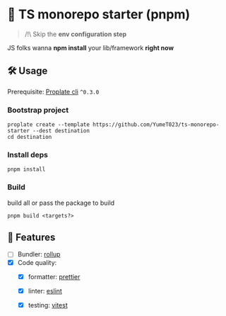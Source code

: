 
# 🧪 TS monorepo starter (pnpm)

> /!\ Skip the **env configuration step**

JS folks wanna **npm install** your lib/framework **right now**

## 🛠  Usage

Prerequisite: [Proplate cli](https://github.com/YumeT023/proplate) `^0.3.0`

### Bootstrap project

```shell
proplate create --template https://github.com/YumeT023/ts-monorepo-starter --dest destination
cd destination
```

### Install deps

```shell
pnpm install
```

### Build

build all or pass the package to build

```shell
pnpm build <targets?>
```

## 🧨 Features

- [ ] Bundler: [rollup](https://rollupjs.org)
- [x] Code quality:
  - [x] formatter: [prettier](https://prettier.io/)
  - [x] linter: [eslint](https://eslint.org)
  - [x] testing: [vitest](https://cypress.io)

